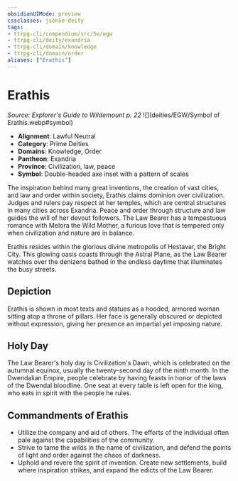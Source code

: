 ```yaml
---
obsidianUIMode: preview
cssclasses: json5e-deity
tags:
- ttrpg-cli/compendium/src/5e/egw
- ttrpg-cli/deity/exandria
- ttrpg-cli/domain/knowledge
- ttrpg-cli/domain/order
aliases: ["Erathis"]
---
```

# Erathis
*Source: Explorer's Guide to Wildemount p. 22* 
![](deities/EGW/Symbol of Erathis.webp#symbol)

- **Alignment**: Lawful Neutral
- **Category**: Prime Deities
- **Domains**: Knowledge, Order
- **Pantheon**: Exandria
- **Province**: Civilization, law, peace
- **Symbol**: Double-headed axe inset with a pattern of scales

The inspiration behind many great inventions, the creation of vast cities, and law and order within society, Erathis claims dominion over civilization. Judges and rulers pay respect at her temples, which are central structures in many cities across Exandria. Peace and order through structure and law guides the will of her devout followers. The Law Bearer has a tempestuous romance with Melora the Wild Mother, a furious love that is tempered only when civilization and nature are in balance.

Erathis resides within the glorious divine metropolis of Hestavar, the Bright City. This glowing oasis coasts through the Astral Plane, as the Law Bearer watches over the denizens bathed in the endless daytime that illuminates the busy streets.

## Depiction

Erathis is shown in most texts and statues as a hooded, armored woman sitting atop a throne of pillars. Her face is generally obscured or depicted without expression, giving her presence an impartial yet imposing nature.

## Holy Day

The Law Bearer's holy day is Civilization's Dawn, which is celebrated on the autumnal equinox, usually the twenty-second day of the ninth month. In the Dwendalian Empire, people celebrate by having feasts in honor of the laws of the Dwendal bloodline. One seat at every table is left open for the king, who eats in spirit with the people he rules.

## Commandments of Erathis

- Utilize the company and aid of others. The efforts of the individual often pale against the capabilities of the community.  
- Strive to tame the wilds in the name of civilization, and defend the points of light and order against the chaos of darkness.  
- Uphold and revere the spirit of invention. Create new settlements, build where inspiration strikes, and expand the edicts of the Law Bearer.